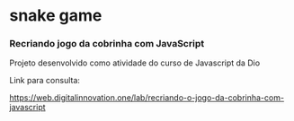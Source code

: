 # snake game



### Recriando jogo da cobrinha com JavaScript



Projeto desenvolvido como atividade do curso de Javascript da Dio



Link para consulta:



<https://web.digitalinnovation.one/lab/recriando-o-jogo-da-cobrinha-com-javascript>



